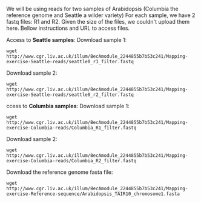 We will be using reads for two samples of Arabidopsis (Columbia the reference genome and Seattle a wilder variety)
For each sample, we have 2 fastq files: R1 and R2. Given the size of the files, we couldn't upload them here. Bellow instructions and URL to access files.

Access to **Seattle samples**:
Download sample 1:
```
wget http://www.cgr.liv.ac.uk/illum/BecAmodule_2244855b7b53c241/Mapping-exercise-Seattle-reads/seattle0_r1_filter.fastq
```
Download sample 2:
```
wget http://www.cgr.liv.ac.uk/illum/BecAmodule_2244855b7b53c241/Mapping-exercise-Seattle-reads/seattle0_r2_filter.fastq
```
ccess to **Columbia samples**:
Download sample 1:
```
wget http://www.cgr.liv.ac.uk/illum/BecAmodule_2244855b7b53c241/Mapping-exercise-Columbia-reads/Columbia_R1_filter.fastq
```
Download sample 2:
```
wget http://www.cgr.liv.ac.uk/illum/BecAmodule_2244855b7b53c241/Mapping-exercise-Columbia-reads/Columbia_R2_filter.fastq
```

Download the reference genome fasta file: 
```
wget http://www.cgr.liv.ac.uk/illum/BecAmodule_2244855b7b53c241/Mapping-exercise-Reference-sequence/Arabidopsis_TAIR10_chromosome1.fasta
```
